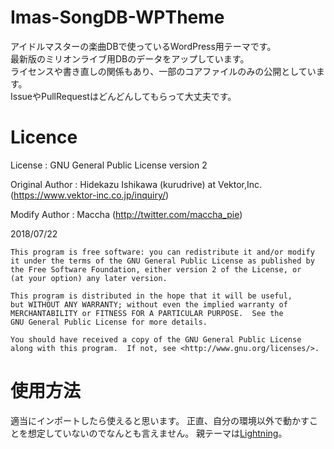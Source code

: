 # Imas-SongDB-WPTheme
アイドルマスターの楽曲DBで使っているWordPress用テーマです。  
最新版のミリオンライブ用DBのデータをアップしています。  
ライセンスや書き直しの関係もあり、一部のコアファイルのみの公開としています。  
IssueやPullRequestはどんどんしてもらって大丈夫です。
# Licence
License :  GNU General Public License version 2

Original Author : Hidekazu Ishikawa (kurudrive) at Vektor,Inc. (https://www.vektor-inc.co.jp/inquiry/)

Modify Author : Maccha (http://twitter.com/maccha_pie)

2018/07/22

    This program is free software: you can redistribute it and/or modify
    it under the terms of the GNU General Public License as published by
    the Free Software Foundation, either version 2 of the License, or
    (at your option) any later version.

    This program is distributed in the hope that it will be useful,
    but WITHOUT ANY WARRANTY; without even the implied warranty of
    MERCHANTABILITY or FITNESS FOR A PARTICULAR PURPOSE.  See the
    GNU General Public License for more details.

    You should have received a copy of the GNU General Public License
    along with this program.  If not, see <http://www.gnu.org/licenses/>.

# 使用方法
適当にインポートしたら使えると思います。
正直、自分の環境以外で動かすことを想定していないのでなんとも言えません。
親テーマは[Lightning](https://ja.wordpress.org/themes/lightning/)。

